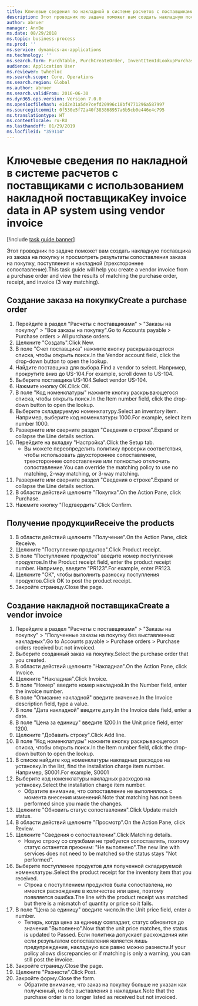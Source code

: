```yaml
---
title: Ключевые сведения по накладной в системе расчетов с поставщиками с использованием накладной поставщика
description: Этот проводник по задаче поможет вам создать накладную поставщика из заказа на покупку и просмотреть результаты сопоставления заказа на покупку, поступления и накладной (трехстороннее сопоставление).
author: abruer
manager: AnnBe
ms.date: 08/29/2018
ms.topic: business-process
ms.prod: ''
ms.service: dynamics-ax-applications
ms.technology: ''
ms.search.form: PurchTable, PurchCreateOrder, InventItemIdLookupPurchase, PurchEditLines, VendEditInvoice, InventItemIdLookupSimple, VendInvoiceMatchingDetails
audience: Application User
ms.reviewer: twheeloc
ms.search.scope: Core, Operations
ms.search.region: Global
ms.author: abruer
ms.search.validFrom: 2016-06-30
ms.dyn365.ops.version: Version 7.0.0
ms.openlocfilehash: e1d2e31a5de7cefd20996c18bf4771296a587997
ms.sourcegitcommit: 0f530e5f72a40f383868957a6b5cb0e446e4c795
ms.translationtype: HT
ms.contentlocale: ru-RU
ms.lasthandoff: 01/29/2019
ms.locfileid: "359114"
---
```

# <a name="key-invoice-data-in-ap-system-using-vendor-invoice"></a><span data-ttu-id="f6df2-103">Ключевые сведения по накладной в системе расчетов с поставщиками с использованием накладной поставщика</span><span class="sxs-lookup"><span data-stu-id="f6df2-103">Key invoice data in AP system using vendor invoice</span></span>

[!include [task guide banner](../../includes/task-guide-banner.md)]

<span data-ttu-id="f6df2-104">Этот проводник по задаче поможет вам создать накладную поставщика из заказа на покупку и просмотреть результаты сопоставления заказа на покупку, поступления и накладной (трехстороннее сопоставление).</span><span class="sxs-lookup"><span data-stu-id="f6df2-104">This task guide will help you create a vendor invoice from a purchase order and view the results of matching the purchase order, receipt, and invoice (3 way matching).</span></span>


## <a name="create-a-purchase-order"></a><span data-ttu-id="f6df2-105">Создание заказа на покупку</span><span class="sxs-lookup"><span data-stu-id="f6df2-105">Create a purchase order</span></span>
1. <span data-ttu-id="f6df2-106">Перейдите в раздел "Расчеты с поставщиками" > "Заказы на покупку" > "Все заказы на покупку".</span><span class="sxs-lookup"><span data-stu-id="f6df2-106">Go to Accounts payable > Purchase orders > All purchase orders.</span></span>
2. <span data-ttu-id="f6df2-107">Щелкните "Создать".</span><span class="sxs-lookup"><span data-stu-id="f6df2-107">Click New.</span></span>
3. <span data-ttu-id="f6df2-108">В поле "Счет поставщика" нажмите кнопку раскрывающегося списка, чтобы открыть поиск.</span><span class="sxs-lookup"><span data-stu-id="f6df2-108">In the Vendor account field, click the drop-down button to open the lookup.</span></span>
4. <span data-ttu-id="f6df2-109">Найдите поставщика для выбора.</span><span class="sxs-lookup"><span data-stu-id="f6df2-109">Find a vendor to select.</span></span> <span data-ttu-id="f6df2-110">Например, прокрутите вниз до US-104.</span><span class="sxs-lookup"><span data-stu-id="f6df2-110">For example, scroll down to US-104.</span></span>
5. <span data-ttu-id="f6df2-111">Выберите поставщика US-104.</span><span class="sxs-lookup"><span data-stu-id="f6df2-111">Select vendor US-104.</span></span>
6. <span data-ttu-id="f6df2-112">Нажмите кнопку OK.</span><span class="sxs-lookup"><span data-stu-id="f6df2-112">Click OK.</span></span>
7. <span data-ttu-id="f6df2-113">В поле "Код номенклатуры" нажмите кнопку раскрывающегося списка, чтобы открыть поиск.</span><span class="sxs-lookup"><span data-stu-id="f6df2-113">In the Item number field, click the drop-down button to open the lookup.</span></span>
8. <span data-ttu-id="f6df2-114">Выберите складируемую номенклатуру.</span><span class="sxs-lookup"><span data-stu-id="f6df2-114">Select an inventory item.</span></span> <span data-ttu-id="f6df2-115">Например, выберите код номенклатуры 1000.</span><span class="sxs-lookup"><span data-stu-id="f6df2-115">For example, select item number 1000.</span></span>
9. <span data-ttu-id="f6df2-116">Разверните или сверните раздел "Сведения о строке".</span><span class="sxs-lookup"><span data-stu-id="f6df2-116">Expand or collapse the Line details section.</span></span>
10. <span data-ttu-id="f6df2-117">Перейдите на вкладку "Настройка".</span><span class="sxs-lookup"><span data-stu-id="f6df2-117">Click the Setup tab.</span></span>
    * <span data-ttu-id="f6df2-118">Вы можете переопределить политику проверки соответствия, чтобы использовать двухстороннее сопоставление, трехстороннее сопоставление или полностью отключить сопоставление.</span><span class="sxs-lookup"><span data-stu-id="f6df2-118">You can override the matching policy to use no matching, 2-way matching, or 3-way matching.</span></span>  
11. <span data-ttu-id="f6df2-119">Разверните или сверните раздел "Сведения о строке".</span><span class="sxs-lookup"><span data-stu-id="f6df2-119">Expand or collapse the Line details section.</span></span>
12. <span data-ttu-id="f6df2-120">В области действий щелкните "Покупка".</span><span class="sxs-lookup"><span data-stu-id="f6df2-120">On the Action Pane, click Purchase.</span></span>
13. <span data-ttu-id="f6df2-121">Нажмите кнопку "Подтвердить".</span><span class="sxs-lookup"><span data-stu-id="f6df2-121">Click Confirm.</span></span>

## <a name="receive-the-products"></a><span data-ttu-id="f6df2-122">Получение продукции</span><span class="sxs-lookup"><span data-stu-id="f6df2-122">Receive the products</span></span>
1. <span data-ttu-id="f6df2-123">В области действий щелкните "Получение".</span><span class="sxs-lookup"><span data-stu-id="f6df2-123">On the Action Pane, click Receive.</span></span>
2. <span data-ttu-id="f6df2-124">Щелкните "Поступление продуктов".</span><span class="sxs-lookup"><span data-stu-id="f6df2-124">Click Product receipt.</span></span>
3. <span data-ttu-id="f6df2-125">В поле "Поступление продуктов" введите номер поступления продуктов.</span><span class="sxs-lookup"><span data-stu-id="f6df2-125">In the Product receipt field, enter the product receipt number.</span></span> <span data-ttu-id="f6df2-126">Например, введите "PR123".</span><span class="sxs-lookup"><span data-stu-id="f6df2-126">For example, enter PR123.</span></span>
4. <span data-ttu-id="f6df2-127">Щелкните "ОК", чтобы выполнить разноску поступления продуктов.</span><span class="sxs-lookup"><span data-stu-id="f6df2-127">Click OK to post the product receipt.</span></span>
5. <span data-ttu-id="f6df2-128">Закройте страницу.</span><span class="sxs-lookup"><span data-stu-id="f6df2-128">Close the page.</span></span>

## <a name="create-a-vendor-invoice"></a><span data-ttu-id="f6df2-129">Создание накладной поставщика</span><span class="sxs-lookup"><span data-stu-id="f6df2-129">Create a vendor invoice</span></span>
1. <span data-ttu-id="f6df2-130">Перейдите в раздел "Расчеты с поставщиками" > "Заказы на покупку" > "Полученные заказы на покупку без выставленных накладных".</span><span class="sxs-lookup"><span data-stu-id="f6df2-130">Go to Accounts payable > Purchase orders > Purchase orders received but not invoiced.</span></span>
2. <span data-ttu-id="f6df2-131">Выберите созданный заказ на покупку.</span><span class="sxs-lookup"><span data-stu-id="f6df2-131">Select the purchase order that you created.</span></span>
3. <span data-ttu-id="f6df2-132">В области действий щелкните "Накладная".</span><span class="sxs-lookup"><span data-stu-id="f6df2-132">On the Action Pane, click Invoice.</span></span>
4. <span data-ttu-id="f6df2-133">Щелкните "Накладная".</span><span class="sxs-lookup"><span data-stu-id="f6df2-133">Click Invoice.</span></span>
5. <span data-ttu-id="f6df2-134">В поле "Номер" введите номер накладной.</span><span class="sxs-lookup"><span data-stu-id="f6df2-134">In the Number field, enter the invoice number.</span></span>
6. <span data-ttu-id="f6df2-135">В поле "Описание накладной" введите значение.</span><span class="sxs-lookup"><span data-stu-id="f6df2-135">In the Invoice description field, type a value.</span></span>
7. <span data-ttu-id="f6df2-136">В поле "Дата накладной" введите дату.</span><span class="sxs-lookup"><span data-stu-id="f6df2-136">In the Invoice date field, enter a date.</span></span>
8. <span data-ttu-id="f6df2-137">В поле "Цена за единицу" введите 1200.</span><span class="sxs-lookup"><span data-stu-id="f6df2-137">In the Unit price field, enter 1200.</span></span>
9. <span data-ttu-id="f6df2-138">Щелкните "Добавить строку".</span><span class="sxs-lookup"><span data-stu-id="f6df2-138">Click Add line.</span></span>
10. <span data-ttu-id="f6df2-139">В поле "Код номенклатуры" нажмите кнопку раскрывающегося списка, чтобы открыть поиск.</span><span class="sxs-lookup"><span data-stu-id="f6df2-139">In the Item number field, click the drop-down button to open the lookup.</span></span>
11. <span data-ttu-id="f6df2-140">В списке найдите код номенклатуры накладных расходов на установку.</span><span class="sxs-lookup"><span data-stu-id="f6df2-140">In the list, find the installation charge item number.</span></span> <span data-ttu-id="f6df2-141">Например, S0001.</span><span class="sxs-lookup"><span data-stu-id="f6df2-141">For example, S0001</span></span>
12. <span data-ttu-id="f6df2-142">Выберите код номенклатуры накладных расходов на установку.</span><span class="sxs-lookup"><span data-stu-id="f6df2-142">Select the installation charge item number.</span></span>
    * <span data-ttu-id="f6df2-143">Обратите внимание, что сопоставление не выполнялось с момента внесения изменений.</span><span class="sxs-lookup"><span data-stu-id="f6df2-143">Note that matching has not been performed since you made the changes.</span></span>  
13. <span data-ttu-id="f6df2-144">Щелкните "Обновить статус сопоставления".</span><span class="sxs-lookup"><span data-stu-id="f6df2-144">Click Update match status.</span></span>
14. <span data-ttu-id="f6df2-145">В области действий щелкните "Просмотр".</span><span class="sxs-lookup"><span data-stu-id="f6df2-145">On the Action Pane, click Review.</span></span>
15. <span data-ttu-id="f6df2-146">Щелкните "Сведения о сопоставлении".</span><span class="sxs-lookup"><span data-stu-id="f6df2-146">Click Matching details.</span></span>
    * <span data-ttu-id="f6df2-147">Новую строку со службами не требуется сопоставлять, поэтому статус останется прежним: "Не выполнено".</span><span class="sxs-lookup"><span data-stu-id="f6df2-147">The new line with services does not need to be matched so the status stays "Not performed".</span></span>  
16. <span data-ttu-id="f6df2-148">Выберите поступление продуктов для полученной складируемой номенклатуры.</span><span class="sxs-lookup"><span data-stu-id="f6df2-148">Select the product receipt for the inventory item that you received.</span></span>
    * <span data-ttu-id="f6df2-149">Строка с поступлением продуктов была сопоставлена, но имеется расхождение в количестве или цене, поэтому появляется ошибка.</span><span class="sxs-lookup"><span data-stu-id="f6df2-149">The line with the product receipt was matched but there is a mismatch of quantity or price so it fails.</span></span>  
17. <span data-ttu-id="f6df2-150">В поле "Цена за единицу" введите число.</span><span class="sxs-lookup"><span data-stu-id="f6df2-150">In the Unit price field, enter a number.</span></span>
    * <span data-ttu-id="f6df2-151">Теперь, когда цена за единицу совпадает, статус обновится до значения "Выполнено".</span><span class="sxs-lookup"><span data-stu-id="f6df2-151">Now that the unit price matches, the status is updated to Passed.</span></span> <span data-ttu-id="f6df2-152">Если политика допускает расхождения или если результатом сопоставления является лишь предупреждение, накладную все равно можно разнести.</span><span class="sxs-lookup"><span data-stu-id="f6df2-152">If your policy allows discrepancies or if matching is only a warning, you can still post the invoice.</span></span>  
18. <span data-ttu-id="f6df2-153">Закройте страницу.</span><span class="sxs-lookup"><span data-stu-id="f6df2-153">Close the page.</span></span>
19. <span data-ttu-id="f6df2-154">Щелкните "Разнести".</span><span class="sxs-lookup"><span data-stu-id="f6df2-154">Click Post.</span></span>
20. <span data-ttu-id="f6df2-155">Закройте форму.</span><span class="sxs-lookup"><span data-stu-id="f6df2-155">Close the form.</span></span>
    * <span data-ttu-id="f6df2-156">Обратите внимание, что заказ на покупку больше не указан как полученный, но без выставления в накладных.</span><span class="sxs-lookup"><span data-stu-id="f6df2-156">Note that the purchase order is no longer listed as received but not invoiced.</span></span>  

